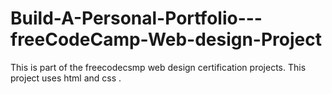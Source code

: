 # Build-A-Personal-Portfolio---freeCodeCamp-Web-design-Project
This is part of the freecodecsmp web design certification projects. This project uses html and css .
